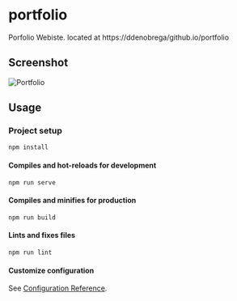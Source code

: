 # portfolio

Porfolio Webiste. located at https://ddenobrega/github.io/portfolio

## Screenshot

![Portfolio]('https://github.com/ddenobrega/portfolio/blob/main/portfolio.png)

## Usage

### Project setup

```
npm install
```

#### Compiles and hot-reloads for development

```
npm run serve
```

#### Compiles and minifies for production

```
npm run build
```

#### Lints and fixes files

```
npm run lint
```

#### Customize configuration

See [Configuration Reference](https://cli.vuejs.org/config/).

